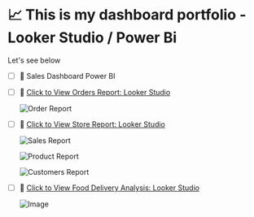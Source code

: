 # 📈 This is my dashboard portfolio - Looker Studio / Power Bi

Let's see below
- [ ] 🎨 Sales Dashboard Power BI

- [ ] 🎨 [Click to View Orders Report: Looker Studio](https://lookerstudio.google.com/reporting/62be8a31-1bf6-437c-af70-c106327ee5af)
  
  ![Order Report](https://github.com/user-attachments/assets/bc6c3dc5-265b-4b09-96d5-af26fb752943)

- [ ] 🎨 [Click to View Store Report: Looker Studio](https://lookerstudio.google.com/reporting/39bed884-35cb-4f7f-a1db-f32db1f8f73c)

  ![Sales Report](https://github.com/user-attachments/assets/1886fdec-5093-4f33-a1cb-a298c926462c)

  ![Product Report](https://github.com/user-attachments/assets/e9365dfd-9156-4b93-9b8d-223df7b18cd8)

  ![Customers Report](https://github.com/user-attachments/assets/c01296a4-c879-43de-8287-e7a07a986f12)

- [ ] 🎨 [Click to View Food Delivery Analysis: Looker Studio](https://lookerstudio.google.com/reporting/9f418b5b-597a-4912-98da-f1f83422e5a7)

  ![Image](https://github.com/user-attachments/assets/fe43d861-12b6-49a4-a631-a449c92a707f)
